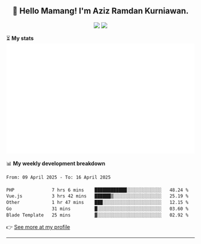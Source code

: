<h2 align="center">👋 Hello Mamang! I'm Aziz Ramdan Kurniawan.</h2>  
<p align="center">
  <img src="https://komarev.com/ghpvc/?username=azizramdan">
  <img src="https://wakatime.com/badge/user/90056fa0-4c31-4eca-954e-2a3ac05896f9.svg">
</p>
    
⏳ **My stats**  
![](https://raw.githubusercontent.com/azizramdan/github-stats/master/generated/overview.svg#gh-dark-mode-only)

📊 **My weekly development breakdown**
<!--START_SECTION:waka-->

```txt
From: 09 April 2025 - To: 16 April 2025

PHP              7 hrs 6 mins    ████████████░░░░░░░░░░░░░   48.24 %
Vue.js           3 hrs 42 mins   ██████▒░░░░░░░░░░░░░░░░░░   25.19 %
Other            1 hr 47 mins    ███░░░░░░░░░░░░░░░░░░░░░░   12.15 %
Go               31 mins         █░░░░░░░░░░░░░░░░░░░░░░░░   03.60 %
Blade Template   25 mins         ▓░░░░░░░░░░░░░░░░░░░░░░░░   02.92 %
```

<!--END_SECTION:waka-->
👉 [See more at my profile](https://wakatime.com/@azizramdan)
***
